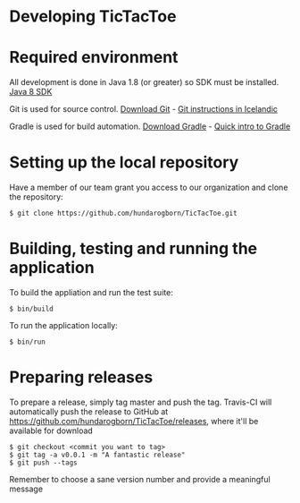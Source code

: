 Developing TicTacToe
====================

# Required environment

All development is done in Java 1.8 (or greater) so SDK must be installed.
[Java 8 SDK](http://www.oracle.com/technetwork/java/javase/downloads/jdk8-downloads-2133151.html)

Git is used for source control. [Download Git](https://git-scm.com/downloads) - 
[Git instructions in Icelandic](https://github.com/gaui/git)

Gradle is used for build automation. [Download Gradle](https://gradle.org/gradle-download/) - 
[Quick intro to Gradle](https://github.com/joningis/hugb_hello_world)


# Setting up the local repository

Have a member of our team grant you access to our organization and clone the repository:

```
$ git clone https://github.com/hundarogborn/TicTacToe.git

```

# Building, testing and running the application

To build the appliation and run the test suite:
```shell
$ bin/build 
```

To run the application locally:
```
$ bin/run
```

# Preparing releases

To prepare a release, simply tag master and push the tag.
Travis-CI will automatically push the release to GitHub at https://github.com/hundarogborn/TicTacToe/releases,
where it'll be available for download

```
$ git checkout <commit you want to tag>
$ git tag -a v0.0.1 -m "A fantastic release"
$ git push --tags
```

Remember to choose a sane version number and provide a meaningful message


